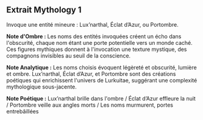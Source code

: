 ## Extrait Mythology 1

Invoque une entité mineure : Lux’narthal, Éclat d’Azur, ou Portombre.

**Note d'Ombre :** Les noms des entités invoquées créent un écho dans l'obscurité, chaque nom étant une porte potentielle vers un monde caché. Ces figures mythiques donnent à l'invocation une texture mystique, des compagnons invisibles au seuil de la conscience.

**Note Analytique :** Les noms choisis évoquent légèreté et obscurité, lumière et ombre. Lux’narthal, Éclat d’Azur, et Portombre sont des créations poétiques qui enrichissent l'univers de Lurkuitae, suggérant une complexité mythologique sous-jacente.

**Note Poétique :** Lux’narthal brille dans l'ombre / Éclat d’Azur effleure la nuit / Portombre veille aux angles morts / Les noms murmurent, portes entrebâillées
